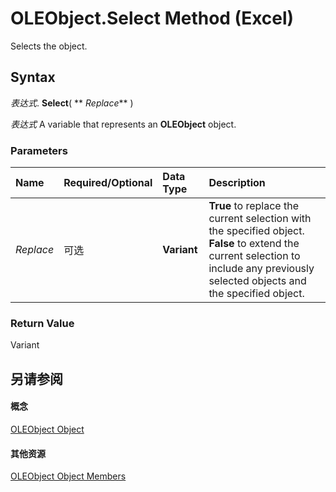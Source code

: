 
# OLEObject.Select Method (Excel)

Selects the object.


## Syntax

 _表达式_. **Select**( ** _Replace_** )

 _表达式_ A variable that represents an **OLEObject** object.


### Parameters



|**Name**|**Required/Optional**|**Data Type**|**Description**|
|:-----|:-----|:-----|:-----|
| _Replace_|可选|**Variant**|**True** to replace the current selection with the specified object. **False** to extend the current selection to include any previously selected objects and the specified object.|

### Return Value

Variant


## 另请参阅


#### 概念


[OLEObject Object](bc3ef12d-1531-6c21-71ab-3df6bb851f3b.md)
#### 其他资源


[OLEObject Object Members](http://msdn.microsoft.com/library/fcee0a0a-a270-9f03-37f6-eb5989797bba%28Office.15%29.aspx)